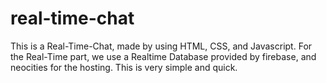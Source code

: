 # real-time-chat
This is a Real-Time-Chat, made by using HTML, CSS, and Javascript. For the Real-Time part, we use a Realtime Database provided by firebase, and neocities for the hosting. This is very simple and quick.
